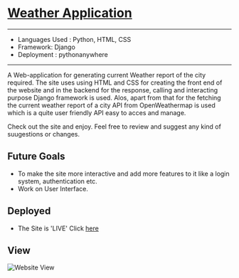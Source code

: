 # [Weather Application](http://bg007.pythonanywhere.com/)

_______________________________________________________________________________________________________________________________
- Languages Used : Python, HTML, CSS
- Framework: Django
- Deployment : pythonanywhere
_______________________________________________________________________________________________________________________________

A Web-application for generating current Weather report of the city required. The site uses using HTML and CSS for creating the front end of the website and in the backend for the response,  calling and interacting purpose Django framework is used. Alos, apart from that for the fetching the current weather report of a city  API from OpenWeathermap is used which is a quite user friendly API easy to acces and manage.

Check out the site and enjoy. Feel free to review and suggest any kind of suugestions or changes.


## Future Goals 
 
- To make the site more interactive and add more features to it like a login system, authentication etc.
- Work  on User Interface.
 
## Deployed 
- The Site is 'LIVE' Click [here](http://droidxyz.pythonanywhere.com/)

## View

![Website View](https://github.com/SeekerHub/Django-weatherapp/blob/master/images/view.png)
